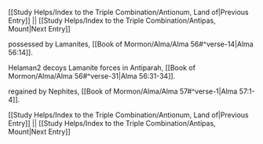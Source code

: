[[Study Helps/Index to the Triple Combination/Antionum, Land of|Previous Entry]]  ||  [[Study Helps/Index to the Triple Combination/Antipas, Mount|Next Entry]]

 possessed by Lamanites, [[Book of Mormon/Alma/Alma 56#^verse-14|Alma 56:14]].

 Helaman2 decoys Lamanite forces in Antiparah, [[Book of Mormon/Alma/Alma 56#^verse-31|Alma 56:31-34]].

 regained by Nephites, [[Book of Mormon/Alma/Alma 57#^verse-1|Alma 57:1-4]].

[[Study Helps/Index to the Triple Combination/Antionum, Land of|Previous Entry]]  ||  [[Study Helps/Index to the Triple Combination/Antipas, Mount|Next Entry]]